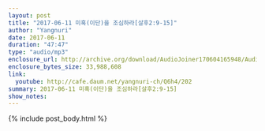 ```yaml
---
layout: post
title: "2017-06-11 미혹(이단)을 조심하라[살후2:9-15]"
author: "Yangnuri"
date: 2017-06-11
duration: "47:47"
type: "audio/mp3"
enclosure_url: http://archive.org/download/AudioJoiner170604165948/AudioJoiner170604165948.mp3
enclosure_bytes_size: 33,988,608
link:
  youtube: http://cafe.daum.net/yangnuri-ch/Q6h4/202
summary: 2017-06-11 미혹(이단)을 조심하라[살후2:9-15]
show_notes:
---
```


{% include post_body.html %}
